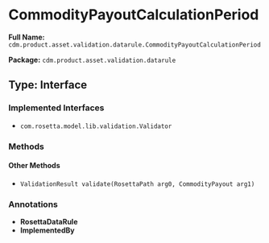 # CommodityPayoutCalculationPeriod

**Full Name:** `cdm.product.asset.validation.datarule.CommodityPayoutCalculationPeriod`

**Package:** `cdm.product.asset.validation.datarule`

## Type: Interface

### Implemented Interfaces

- `com.rosetta.model.lib.validation.Validator`

### Methods

#### Other Methods

- `ValidationResult validate(RosettaPath arg0, CommodityPayout arg1)`

### Annotations

- **RosettaDataRule**
- **ImplementedBy**


